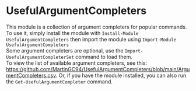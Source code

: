 # UsefulArgumentCompleters

This module is a collection of argument completers for popular commands.  
To use it, simply install the module with `Install-Module UsefulArgumentCompleters` then import the module using `Import-Module UsefulArgumentCompleters`  
Some argument completers are optional, use the `Import-UsefulArgumentCompleterSet` command to load them.  
To view the list of available argument completers, see this:
https://github.com/MartinGC94/UsefulArgumentCompleters/blob/main/ArgumentCompleters.csv. Or, if you have the module installed, you can also run the `Get-UsefulArgumentCompleter` command.
